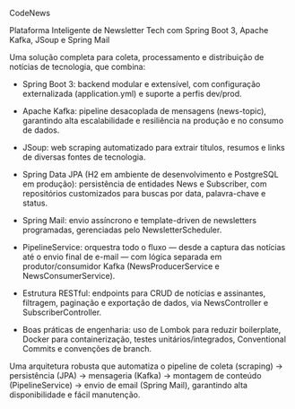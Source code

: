 CodeNews 

Plataforma Inteligente de Newsletter Tech com Spring Boot 3, Apache Kafka, JSoup e Spring Mail

Uma solução completa para coleta, processamento e distribuição de notícias de tecnologia, que combina:

- Spring Boot 3: backend modular e extensível, com configuração externalizada (application.yml) e suporte a perfis dev/prod.

- Apache Kafka: pipeline desacoplada de mensagens (news-topic), garantindo alta escalabilidade e resiliência na produção e no consumo de dados.

- JSoup: web scraping automatizado para extrair títulos, resumos e links de diversas fontes de tecnologia.

- Spring Data JPA (H2 em ambiente de desenvolvimento e PostgreSQL em produção): persistência de entidades News e Subscriber, com repositórios customizados para buscas por data, palavra-chave e status.

- Spring Mail: envio assíncrono e template-driven de newsletters programadas, gerenciadas pelo NewsletterScheduler.

- PipelineService: orquestra todo o fluxo — desde a captura das notícias até o envio final de e-mail — com lógica separada em produtor/consumidor Kafka (NewsProducerService e NewsConsumerService).

- Estrutura RESTful: endpoints para CRUD de notícias e assinantes, filtragem, paginação e exportação de dados, via NewsController e SubscriberController.

- Boas práticas de engenharia: uso de Lombok para reduzir boilerplate, Docker para containerização, testes unitários/integrados, Conventional Commits e convenções de branch.

Uma arquitetura robusta que automatiza o pipeline de coleta (scraping) → persistência (JPA) → mensageria (Kafka) → montagem de conteúdo (PipelineService) → envio de email (Spring Mail), garantindo alta disponibilidade e fácil manutenção.
